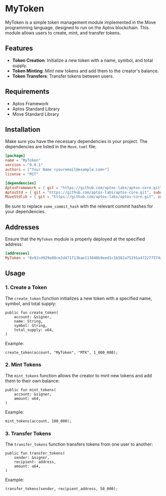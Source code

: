 # MyToken

MyToken is a simple token management module implemented in the Move programming language, designed to run on the Aptos blockchain. This module allows users to create, mint, and transfer tokens.

## Features

- **Token Creation**: Initialize a new token with a name, symbol, and total supply.
- **Token Minting**: Mint new tokens and add them to the creator's balance.
- **Token Transfers**: Transfer tokens between users.

## Requirements

- Aptos Framework
- Aptos Standard Library
- Move Standard Library

## Installation

Make sure you have the necessary dependencies in your project. The dependencies are listed in the `Move.toml` file:

```toml
[package]
name = "MyToken"
version = "0.0.1"
authors = ["Your Name <youremail@example.com>"]
license = "MIT"

[dependencies]
AptosFramework = { git = "https://github.com/aptos-labs/aptos-core.git", subdir = "aptos-move/framework/aptos-framework", rev = "some_commit_hash" }
AptosStd = { git = "https://github.com/aptos-labs/aptos-core.git", subdir = "aptos-move/framework/aptos-std", rev = "some_commit_hash" }
MoveStdlib = { git = "https://github.com/aptos-labs/aptos-core.git", subdir = "aptos-move/framework/move-stdlib", rev = "some_commit_hash" }
```

Be sure to replace `some_commit_hash` with the relevant commit hashes for your dependencies.

## Addresses

Ensure that the `MyToken` module is properly deployed at the specified address:

```toml
[addresses]
MyToken = "0x92cd929e80ce2d471f13bae113040b9eed1c1b582a75291a472277574a3df02b"
```

## Usage

### 1. Create a Token

The `create_token` function initializes a new token with a specified name, symbol, and total supply:

```move
public fun create_token(
    account: &signer,
    name: String,
    symbol: String,
    total_supply: u64,
)
```

Example:

```move
create_token(account, "MyToken", "MTK", 1_000_000);
```

### 2. Mint Tokens

The `mint_tokens` function allows the creator to mint new tokens and add them to their own balance:

```move
public fun mint_tokens(
    account: &signer,
    amount: u64,
)
```

Example:

```move
mint_tokens(account, 100_000);
```

### 3. Transfer Tokens

The `transfer_tokens` function transfers tokens from one user to another:

```move
public fun transfer_tokens(
    sender: &signer,
    recipient: address,
    amount: u64,
)
```

Example:

```move
transfer_tokens(sender, recipient_address, 50_000);
```
